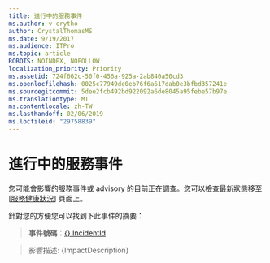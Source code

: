 ```yaml
---
title: 進行中的服務事件
ms.author: v-crytho
author: CrystalThomasMS
ms.date: 9/19/2017
ms.audience: ITPro
ms.topic: article
ROBOTS: NOINDEX, NOFOLLOW
localization_priority: Priority
ms.assetid: 724f662c-50f0-456a-925a-2ab840a50cd3
ms.openlocfilehash: 0025c77949de0eb76f6a617dab0e3bfbd357241e
ms.sourcegitcommit: 5dee2fcb492bd922092a6de8045a95febe57b97e
ms.translationtype: MT
ms.contentlocale: zh-TW
ms.lasthandoff: 02/06/2019
ms.locfileid: "29758839"
---
```

# <a name="service-incident-in-progress"></a>進行中的服務事件

您可能會影響的服務事件或 advisory 的目前正在調查。您可以檢查最新狀態移至 [[服務健康狀況](https://admin.microsoft.com/adminportal/home#/servicehealth)] 頁面上。 
  
針對您的方便您可以找到下此事件的摘要：
  
> **事件號碼：**[{} IncidentId](https://admin.microsoft.com/adminportal/home#/servicehealth)
    
> 影響描述: {ImpactDescription}
    

